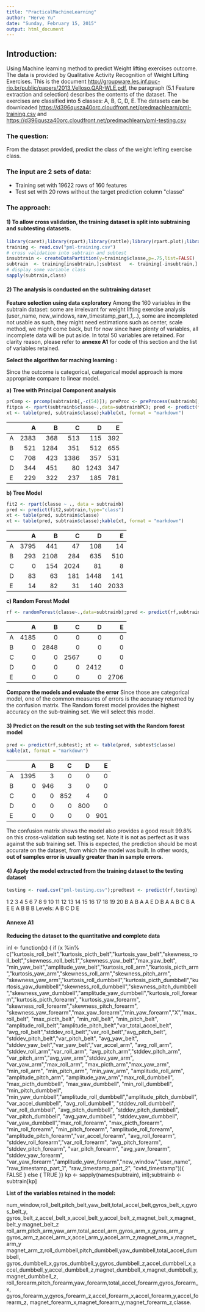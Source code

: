 ```yaml
---
title: "PracticalMachineLearning"
author: "Herve Yu"
date: "Sunday, February 15, 2015"
output: html_document
---
```

## Introduction:

Using Machine learning method to predict Weight lifting exercises outcome.
The data is provided by Qualitative Activity Recognition of Weight Lifting Exercises. This is the document http://groupware.les.inf.puc-rio.br/public/papers/2013.Velloso.QAR-WLE.pdf, the paragraph (5.1 Feature extraction and selection) describes the contents of the dataset. The exercises are classified into 5 classes: A, B, C, D, E. The datasets can be downloaded https://d396qusza40orc.cloudfront.net/predmachlearn/pml-training.csv and https://d396qusza40orc.cloudfront.net/predmachlearn/pml-testing.csv

### The question: 
From the dataset provided, predict the class of the weight lefting exercise class.

### The input are 2 sets of data:

* Training set with 19622 rows of 160 features
* Test set with 20 rows without the target prediction column "classe"

### The approach:

#### 1) To allow cross validation, the training dataset is split into subtraining and subtesting datasets.

```r
library(caret);library(rpart);library(rattle);library(rpart.plot);library(randomForest);library(xtable);set.seed(32323)
training <- read.csv("pml-training.csv")
# cross validation into subtrain and subtest
insubtrain <- createDataPartition(y=training$classe,p=.75,list=FALSE)
subtrain  <- training[insubtrain,];subtest   <- training[-insubtrain,]
# display some variable class
sapply(subtrain,class)
```

#### 2) The analysis is conducted on the subtraining dataset

**Feature selection using data exploratory**
Among the 160 variables in the subtrain dataset: some are irrelevant for weight lifting exercise analysis (user_name, new_windows, raw_timestamp_part_1,..), some are incompleted not usable as such, they might need estimations such as center, scale method, we might come back, but for now since have plenty of variables, all incomplete data will be put aside. In total 50 variables are retained. For clarity reason, please refer to **annexe A1** for code of this section and the list of variables retained.


**Select the algorithm for maching learning :**

Since the outcome is categorical, categorical model approach is more appropriate compare to linear model.

**a) Tree with Principal Component analysis**


```r
prComp <- prcomp(subtrainb[,-c(54)]); preProc <- preProcess(subtrainb[,-c(54)],method="pca",pcaComp=10); subtrainbPC <- predict(preProc,subtrainb[,-c(54)])
fitpca <- rpart(subtrainb$classe~.,data=subtrainbPC); pred <- predict(fitpca,subtrainbPC,type="class");
xt <- table(pred, subtrain$classe);kable(xt, format = "markdown")
```



|   |    A|    B|    C|    D|   E|
|:--|----:|----:|----:|----:|---:|
|A  | 2383|  368|  513|  115| 392|
|B  |  521| 1284|  351|  512| 655|
|C  |  708|  423| 1386|  357| 531|
|D  |  344|  451|   80| 1243| 347|
|E  |  229|  322|  237|  185| 781|
**b) Tree Model**

```r
fit2 <- rpart(classe ~ ., data = subtrainb)
pred <- predict(fit2,subtrain,type="class")
xt <- table(pred, subtrain$classe)
xt <- table(pred, subtrain$classe);kable(xt, format = "markdown")
```



|   |    A|    B|    C|    D|    E|
|:--|----:|----:|----:|----:|----:|
|A  | 3795|  441|   47|  108|   14|
|B  |  293| 2108|  284|  635|  510|
|C  |    0|  154| 2024|   81|    8|
|D  |   83|   63|  181| 1448|  141|
|E  |   14|   82|   31|  140| 2033|
**c) Random Forest Model**

```r
rf <- randomForest(classe~.,data=subtrainb);pred <- predict(rf,subtrain);xt <- table(pred, subtrain$classe);kable(xt, format = "markdown")
```



|   |    A|    B|    C|    D|    E|
|:--|----:|----:|----:|----:|----:|
|A  | 4185|    0|    0|    0|    0|
|B  |    0| 2848|    0|    0|    0|
|C  |    0|    0| 2567|    0|    0|
|D  |    0|    0|    0| 2412|    0|
|E  |    0|    0|    0|    0| 2706|
**Compare the models and evaluate the error**
Since those are categorical model, one of the common measures of errors is the accuracy returned by the confusion matrix. The Random forest model provides the highest accuracy on the sub-training set. We will select this model.

#### 3) Predict on the result on the sub testing set with the Random forest model

```r
pred <- predict(rf,subtest); xt <- table(pred, subtest$classe)
kable(xt, format = "markdown")
```



|   |    A|   B|   C|   D|   E|
|:--|----:|---:|---:|---:|---:|
|A  | 1395|   3|   0|   0|   0|
|B  |    0| 946|   3|   0|   0|
|C  |    0|   0| 852|   4|   0|
|D  |    0|   0|   0| 800|   0|
|E  |    0|   0|   0|   0| 901|
The confusion matrix shows the model also provides a good result 99.8% on this cross-validation sub testing set. Note it is not as perfect as it was against the sub training set. This is expected, the prediction should be most accurate on the dataset, from which the model was built. In other words, **out of samples error is usually greater than in sample errors**.

#### 4) Apply the model extracted from the training dataset to the testing dataset

```r
testing <- read.csv("pml-testing.csv");predtest <- predict(rf,testing);predtest
```

 1  2  3  4  5  6  7  8  9 10 11 12 13 14 15 16 17 18 19 20 
 B  A  B  A  A  E  D  B  A  A  B  C  B  A  E  E  A  B  B  B 
Levels: A B C D E

#### Annexe A1

**Reducing the dataset to the quantitative and complete data**

inl <- function(x) {
if (x %in% c("kurtosis_roll_belt","kurtosis_picth_belt","kurtosis_yaw_belt","skewness_roll_belt","skewness_roll_belt.1","skewness_yaw_belt","max_yaw_belt",
"min_yaw_belt","amplitude_yaw_belt","kurtosis_roll_arm","kurtosis_picth_arm","kurtosis_yaw_arm","skewness_roll_arm","skewness_pitch_arm",  "skewness_yaw_arm","kurtosis_roll_dumbbell","kurtosis_picth_dumbbell","kurtosis_yaw_dumbbell","skewness_roll_dumbbell","skewness_pitch_dumbbell","skewness_yaw_dumbbell","amplitude_yaw_dumbbell","kurtosis_roll_forearm","kurtosis_picth_forearm",	"kurtosis_yaw_forearm",	"skewness_roll_forearm","skewness_pitch_forearm",	"skewness_yaw_forearm","max_yaw_forearm","min_yaw_forearm","X","max_roll_belt",	
"max_picth_belt",	"min_roll_belt",	"min_pitch_belt",	"amplitude_roll_belt","amplitude_pitch_belt","var_total_accel_belt",	"avg_roll_belt","stddev_roll_belt","var_roll_belt","avg_pitch_belt",	"stddev_pitch_belt","var_pitch_belt",	"avg_yaw_belt",	"stddev_yaw_belt","var_yaw_belt","var_accel_arm",	"avg_roll_arm",	
"stddev_roll_arm","var_roll_arm",	"avg_pitch_arm","stddev_pitch_arm",	"var_pitch_arm","avg_yaw_arm","stddev_yaw_arm",	"var_yaw_arm","max_roll_arm",	"max_picth_arm","max_yaw_arm",	"min_roll_arm",	"min_pitch_arm",	"min_yaw_arm",	"amplitude_roll_arm",	"amplitude_pitch_arm",	"amplitude_yaw_arm","max_roll_dumbbell",	"max_picth_dumbbell",	"max_yaw_dumbbell",	"min_roll_dumbbell",	"min_pitch_dumbbell",	"min_yaw_dumbbell","amplitude_roll_dumbbell","amplitude_pitch_dumbbell","var_accel_dumbbell",	"avg_roll_dumbbell",	"stddev_roll_dumbbell",	"var_roll_dumbbell",	"avg_pitch_dumbbell",	"stddev_pitch_dumbbell",	"var_pitch_dumbbell",	"avg_yaw_dumbbell",	"stddev_yaw_dumbbell",	"var_yaw_dumbbell","max_roll_forearm",	"max_picth_forearm",	"min_roll_forearm",	"min_pitch_forearm",	"amplitude_roll_forearm",	"amplitude_pitch_forearm","var_accel_forearm",	"avg_roll_forearm",	"stddev_roll_forearm","var_roll_forearm",	"avg_pitch_forearm",	"stddev_pitch_forearm",	"var_pitch_forearm",	"avg_yaw_forearm",	"stddev_yaw_forearm",	"var_yaw_forearm","amplitude_yaw_forearm","new_window","user_name",	"raw_timestamp_part_1",	"raw_timestamp_part_2",	"cvtd_timestamp")){  FALSE } else {  TRUE }}
kp <- sapply(names(subtrain), inl);subtrainb <- subtrain[kp]


**List of the variables retained in the model:** 

num_window,roll_belt,pitch_belt,yaw_belt,total_accel_belt,gyros_belt_x,gyros_belt_y, gyros_belt_z,accel_belt_x,accel_belt_y,accel_belt_z,magnet_belt_x,magnet_belt_y  magnet_belt_z	roll_arm,pitch_arm,yaw_arm,total_accel_arm,gyros_arm_x,gyros_arm_y	gyros_arm_z,accel_arm_x,accel_arm_y,accel_arm_z,magnet_arm_x,magnet_arm_y	magnet_arm_z,roll_dumbbell,pitch_dumbbell,yaw_dumbbell,total_accel_dumbbell,	gyros_dumbbell_x,gyros_dumbbell_y,gyros_dumbbell_z,accel_dumbbell_x,accel_dumbbell_y,accel_dumbbell_z,magnet_dumbbell_x,magnet_dumbbell_y,magnet_dumbbell_z,	roll_forearm,pitch_forearm,yaw_forearm,total_accel_forearm,gyros_forearm_x,	gyros_forearm_y,gyros_forearm_z,accel_forearm_x,accel_forearm_y,accel_forearm_z,	magnet_forearm_x,magnet_forearm_y,magnet_forearm_z,classe.
